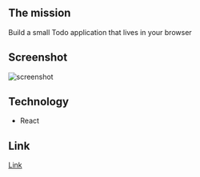 ## The mission
Build a small Todo application that lives in your browser

## Screenshot
![screenshot](../src/images/todoapp.jpg)

## Technology
- React

## Link
[Link](https://62c6e0b5e11ccf1afea19124--glowing-churros-4b1d55.netlify.app/)
